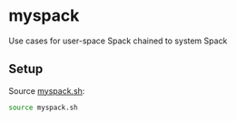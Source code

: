 # myspack

Use cases for user-space Spack chained to system Spack

## Setup

Source [myspack.sh](myspack.sh):

```bash
source myspack.sh
```

